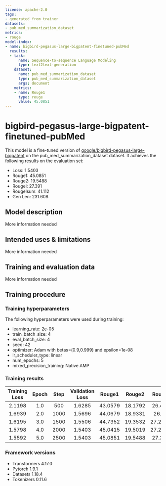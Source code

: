 ```yaml
---
license: apache-2.0
tags:
- generated_from_trainer
datasets:
- pub_med_summarization_dataset
metrics:
- rouge
model-index:
- name: bigbird-pegasus-large-bigpatent-finetuned-pubMed
  results:
  - task:
      name: Sequence-to-sequence Language Modeling
      type: text2text-generation
    dataset:
      name: pub_med_summarization_dataset
      type: pub_med_summarization_dataset
      args: document
    metrics:
    - name: Rouge1
      type: rouge
      value: 45.0851
---
```


<!-- This model card has been generated automatically according to the information the Trainer had access to. You
should probably proofread and complete it, then remove this comment. -->

# bigbird-pegasus-large-bigpatent-finetuned-pubMed

This model is a fine-tuned version of [google/bigbird-pegasus-large-bigpatent](https://huggingface.co/google/bigbird-pegasus-large-bigpatent) on the pub_med_summarization_dataset dataset.
It achieves the following results on the evaluation set:
- Loss: 1.5403
- Rouge1: 45.0851
- Rouge2: 19.5488
- Rougel: 27.391
- Rougelsum: 41.112
- Gen Len: 231.608

## Model description

More information needed

## Intended uses & limitations

More information needed

## Training and evaluation data

More information needed

## Training procedure

### Training hyperparameters

The following hyperparameters were used during training:
- learning_rate: 2e-05
- train_batch_size: 4
- eval_batch_size: 4
- seed: 42
- optimizer: Adam with betas=(0.9,0.999) and epsilon=1e-08
- lr_scheduler_type: linear
- num_epochs: 5
- mixed_precision_training: Native AMP

### Training results

| Training Loss | Epoch | Step | Validation Loss | Rouge1  | Rouge2  | Rougel  | Rougelsum | Gen Len |
|:-------------:|:-----:|:----:|:---------------:|:-------:|:-------:|:-------:|:---------:|:-------:|
| 2.1198        | 1.0   | 500  | 1.6285          | 43.0579 | 18.1792 | 26.421  | 39.0769   | 214.924 |
| 1.6939        | 2.0   | 1000 | 1.5696          | 44.0679 | 18.9331 | 26.84   | 40.0684   | 222.814 |
| 1.6195        | 3.0   | 1500 | 1.5506          | 44.7352 | 19.3532 | 27.2418 | 40.7454   | 229.396 |
| 1.5798        | 4.0   | 2000 | 1.5403          | 45.0415 | 19.5019 | 27.2969 | 40.951    | 231.044 |
| 1.5592        | 5.0   | 2500 | 1.5403          | 45.0851 | 19.5488 | 27.391  | 41.112    | 231.608 |


### Framework versions

- Transformers 4.17.0
- Pytorch 1.9.1
- Datasets 1.18.4
- Tokenizers 0.11.6
